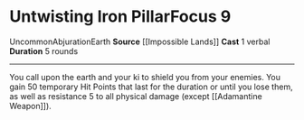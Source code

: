 ﻿---
actions: '[one-action]'
area: null
bloodline: null
component:
- Verbal
cost: null
deity: null
domain: null
duration: 5 rounds
element: Earth
heighten: null
heighten_level: '9'
id: '1254'
lesson: null
level: '9'
mystery: null
name: Untwisting Iron Pillar
patron_theme: null
range: null
rarity: Uncommon
requirement: null
saving_throw: null
school: Abjuration
source: '[[DATABASE/source/Impossible Lands|Impossible Lands]]'
target: null
tradition: null
trait:
- '[[DATABASE/trait/Abjuration|Abjuration]]'
- '[[DATABASE/trait/Earth|Earth]]'
- '[[DATABASE/trait/Uncommon|Uncommon]]'
trigger: null
type: Focus

---
# Untwisting Iron Pillar<span class="item-type">Focus 9</span>

<span class="trait-uncommon item-trait">Uncommon</span><span class="item-trait">Abjuration</span><span class="item-trait">Earth</span>
**Source** [[Impossible Lands]]
**Cast** <span class="action-icon">1</span> verbal
**Duration** 5 rounds

---
You call upon the earth and your ki to shield you from your enemies. You gain 50 temporary Hit Points that last for the duration or until you lose them, as well as resistance 5 to all physical damage (except [[Adamantine Weapon]]).